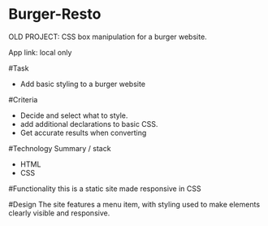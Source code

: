 # Burger-Resto
OLD PROJECT: CSS box manipulation for a burger website.

App link: local only

#Task
+  Add basic styling to a burger website

#Criteria
+ Decide and select what to style.
+ add additional declarations to basic CSS.
+ Get accurate results when converting

#Technology Summary / stack
+ HTML
+ CSS

#Functionality
this is a static site made responsive in CSS

#Design
The site features a menu item, with styling used to make elements clearly visible and responsive.
